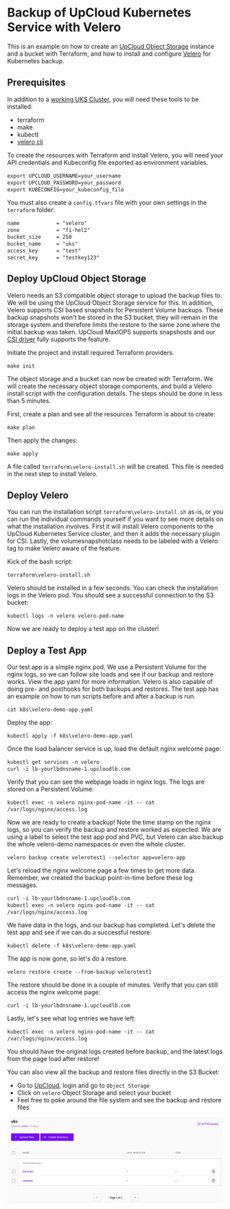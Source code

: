 # Backup of UpCloud Kubernetes Service with Velero

This is an example on how to create an [UpCloud Object Storage](https://upcloud.com/products/object-storage) instance and a bucket with Terraform, and how to install and configure [Velero](https://velero.io/) for Kubernetes backup.  

## Prerequisites

In addition to a [working UKS Cluster](https://upcloud.com/products/managed-kubernetes), you will need these tools to be installed:

* terraform
* make
* kubectl
* [velero cli](https://velero.io/docs/main/basic-install/#install-the-cli)

To create the resources with Terraform and install Velero, you will need your API credentials and Kubeconfig file exported as environment variables.

```text
export UPCLOUD_USERNAME=your_username
export UPCLOUD_PASSWORD=your_password
export KUBECONFIG=your_kubeconfig_file
```

You must also create a `config.tfvars` file with your own settings in the `terraform` folder:

```text
name            = "velero"
zone            = "fi-hel2"
bucket_size     = 250
bucket_name     = "uks"
access_key      = "test"
secret_key      = "testkey123"
```

## Deploy UpCloud Object Storage

Velero needs an S3 compatible object storage to upload the backup files to. We will be using the UpCloud Object Storage service for this. In addition, Velero supports CSI based snapshots for Persistent Volume backups. These backup snapshots won't be stored in the S3 bucket, they will remain in the storage system and therefore limits the restore to the same zone where the initial backup was taken. UpCloud MaxIOPS supports snapshosts and our [CSI driver](https://github.com/UpCloudLtd/upcloud-csi) fully supports the feature.

Initiate the project and install required Terraform providers.

```text
make init
```

The object storage and a bucket can now be created with Terraform. We will create the necessary object storage components, and build a Velero install script with the configuration details. The steps should be done in less than 5 minutes.

First, create a plan and see all the resources Terraform is about to create:

```text
make plan
```

Then apply the changes:

```text
make apply
```

A file called `terraform\velero-install.sh` will be created. This file is needed in the next step to install Velero.

## Deploy Velero

You can run the installation script `terraform\velero-install.sh` as-is, or you can run the individual commands yourself if you want to see more details on what the installation involves. First it will install Velero components to the UpCloud Kubernetes Service cluster, and then it adds the necessary plugin for CSI. Lastly, the volumesnapshotclass needs to be labeled with a Velero tag to make Velero aware of the feature.

Kick of the bash script:

```text
terraform\velero-install.sh
```

Velero should be installed in a few seconds. You can check the installation logs in the Velero pod. You should see a successful connection to the S3 bucket:

```text
kubectl logs -n velero velero-pod-name
```

Now we are ready to deploy a test app on the cluster!

## Deploy a Test App

Our test app is a simple nginx pod. We use a Persistent Volume for the nginx logs, so we can follow site loads and see if our backup and restore works. View the app yaml for more information. Velero is also capable of doing pre- and posthooks for both backups and restores. The test app has an example on how to run scripts before and after a backup is run.

```text
cat k8s\velero-demo-app.yaml
```

Deploy the app:

```text
kubectl apply -f k8s\velero-demo-app.yaml
```

Once the load balancer service is up, load the default nginx welcome page:

```text
kubectl get services -n velero
curl -i lb-yourlbdnsname-1.upcloudlb.com
```

Verify that you can see the webpage loads in nginx logs. The logs are stored on a Persistent Volume:

```text
kubectl exec -n velero nginx-pod-name -it -- cat /var/logs/nginx/access.log
```

Now we are ready to create a backup! Note the time stamp on the nginx logs, so you can verify the backup and restore worked as expected. We are using a label to select the test app pod and PVC, but Velero can also backup the whole velero-demo namespaces or even the whole cluster.

```text
velero backup create velerotest1 --selector app=velero-app 
```

Let's reload the nginx welcome page a few times to get more data. Remember, we created the backup point-in-time before these log messages.

```text
curl -i lb-yourlbdnsname-1.upcloudlb.com
kubectl exec -n velero nginx-pod-name -it -- cat /var/logs/nginx/access.log
```

We have data in the logs, and our backup has completed. Let's delete the test app and see if we can do a successful restore:

```text
kubectl delete -f k8s\velero-demo-app.yaml
```

The app is now gone, so let's do a restore.

```text
velero restore create --from-backup velerotest1
```

The restore should be done in a couple of minutes. Verify that you can still access the nginx welcome page:

```text
curl -i lb-yourlbdnsname-1.upcloudlb.com
```

Lastly, let's see what log entries we have left:

```text
kubectl exec -n velero nginx-pod-name -it -- cat /var/logs/nginx/access.log
```

You should have the original logs created before backup, and the latest logs from the page load after restore!

You can also view all the backup and restore files directly in the S3 Bucket:

* Go to [UpCloud](https://upcloud.com), login and go to `Object Storage`
* Click on `velero` Object Storage and select your bucket
* Feel free to poke around the file system and see the backup and restore files

![Velero Bucket](images/velero-bucket.png)
